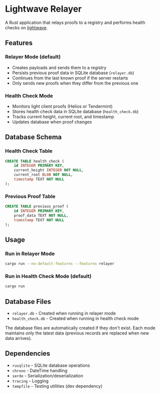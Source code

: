 # Lightwave Relayer

A Rust application that relays proofs to a registry and performs health checks on [lightwave](https://github.com/timewave-computer/lightwave).

## Features

### Relayer Mode (default)
- Creates payloads and sends them to a registry
- Persists previous proof data in SQLite database (`relayer.db`)
- Continues from the last known proof if the server restarts
- Only sends new proofs when they differ from the previous one

### Health Check Mode
- Monitors light client proofs (Helios or Tendermint)
- Stores health check data in SQLite database (`health_check.db`)
- Tracks current height, current root, and timestamp
- Updates database when proof changes

## Database Schema

### Health Check Table
```sql
CREATE TABLE health_check (
    id INTEGER PRIMARY KEY,
    current_height INTEGER NOT NULL,
    current_root BLOB NOT NULL,
    timestamp TEXT NOT NULL
);
```

### Previous Proof Table
```sql
CREATE TABLE previous_proof (
    id INTEGER PRIMARY KEY,
    proof_data TEXT NOT NULL,
    timestamp TEXT NOT NULL
);
```

## Usage

### Run in Relayer Mode
```bash
cargo run --no-default-features --features relayer
```

### Run in Health Check Mode (default)
```bash
cargo run
```

## Database Files

- `relayer.db` - Created when running in relayer mode
- `health_check.db` - Created when running in health check mode

The database files are automatically created if they don't exist. Each mode maintains only the latest data (previous records are replaced when new data arrives).

## Dependencies

- `rusqlite` - SQLite database operations
- `chrono` - DateTime handling
- `serde` - Serialization/deserialization
- `tracing` - Logging
- `tempfile` - Testing utilities (dev dependency) 
